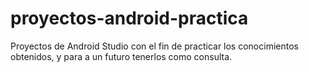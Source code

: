 # proyectos-android-practica
Proyectos de Android Studio con el fin de practicar los conocimientos obtenidos, y para a un futuro tenerlos como consulta. 
